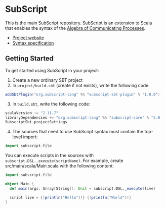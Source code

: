 # SubScript
This is the main SubScript repository. SubScript is an extension to Scala that enables the syntax of the [Algebra of Communicating Processes](https://en.wikipedia.org/wiki/Algebra_of_Communicating_Processes).
- [Project website](http://subscript-lang.org/)
- [Syntax specification](https://github.com/scala-subscript/subscript/wiki)

## Getting Started
To get started using SubScript in your project:

1. Create a new ordinary SBT project
2. In `project/build.sbt` (create if not exists), write the following code:
  
  ```scala
  addSbtPlugin("org.subscript-lang" %% "subscript-sbt-plugin" % "1.0.0")
  ```
3. In `build.sbt`, write the following code:
  
  ```scala
  scalaVersion := "2.11.7"
  libraryDependencies += "org.subscript-lang" %% "subscript-core" % "2.0.0"
  SubscriptSbt.projectSettings
  ```
4. The sources that need to use SubScript syntax must contain the top-level import:
  ```scala
  import subscript.file
  ```
  You can execute scripts in the sources with `subscript.DSL._execute(scriptName)`.
  For example, create src/main/scala/Main.scala with the following content:
  ```scala
  import subscript.file

  object Main {
    def main(args: Array[String]): Unit = subscript.DSL._execute(live)

    script live = {!println("Hello")!} {!println("World")!}
  }
  ```
